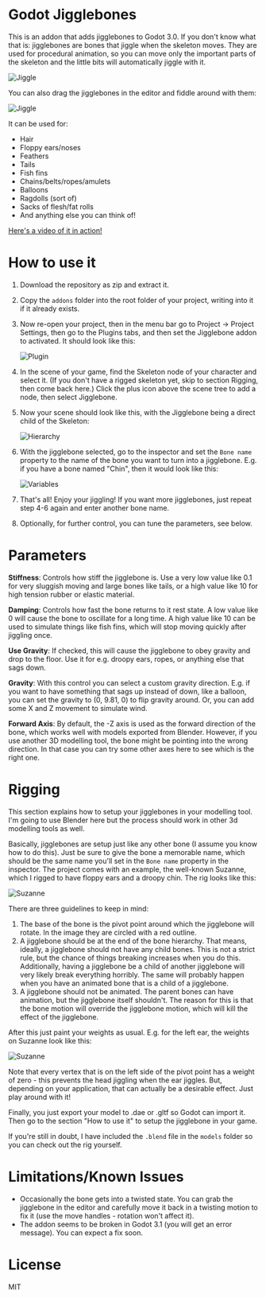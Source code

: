 # Godot Jigglebones

This is an addon that adds jigglebones to Godot 3.0. If you don't know what that is: jigglebones are bones that jiggle when the skeleton moves. They are used for procedural animation, so you can move only the important parts of the skeleton and the little bits will automatically jiggle with it.

![Jiggle](images/jiggle.gif)

You can also drag the jigglebones in the editor and fiddle around with them:

![Jiggle](images/jiggle_move.gif)

It can be used for:

- Hair
- Floppy ears/noses
- Feathers
- Tails
- Fish fins
- Chains/belts/ropes/amulets
- Balloons
- Ragdolls (sort of)
- Sacks of flesh/fat rolls
- And anything else you can think of!

[Here's a video of it in action!](https://youtu.be/hJtRCyUwJLY)

# How to use it 

1. Download the repository as zip and extract it.
2. Copy the `addons` folder into the root folder of your project, writing into it if it already exists.
3. Now re-open your project, then in the menu bar go to Project → Project Settings, then go to the Plugins tabs, and then set the Jigglebone addon to activated. It should look like this:

    ![Plugin](images/plugin.png)

4. In the scene of your game, find the Skeleton node of your character and select it. (If you don't have a rigged skeleton yet, skip to section Rigging, then come back here.) Click the plus icon above the scene tree to add a node, then select Jigglebone.
5. Now your scene should look like this, with the Jigglebone being a direct child of the Skeleton:

    ![Hierarchy](images/hierarchy.png)

6. With the jigglebone selected, go to the inspector and set the `Bone name` property to the name of the bone you want to turn into a jigglebone. E.g. if you have a bone named "Chin", then it would look like this:

    ![Variables](images/variables.png)
    
7. That's all! Enjoy your jiggling! If you want more jigglebones, just repeat step 4-6 again and enter another bone name.

8. Optionally, for further control, you can tune the parameters, see below.

# Parameters

**Stiffness**: Controls how stiff the jigglebone is. Use a very low value like 0.1 for very sluggish moving and large bones like tails, or a high value like 10 for high tension rubber or elastic material.

**Damping**: Controls how fast the bone returns to it rest state. A low value like 0 will cause the bone to oscillate for a long time. A high value like 10 can be used to simulate things like fish fins, which will stop moving quickly after jiggling once.

**Use Gravity**: If checked, this will cause the jigglebone to obey gravity and drop to the floor. Use it for e.g. droopy ears, ropes, or anything else that sags down.

**Gravity**: With this control you can select a custom gravity direction. E.g. if you want to have something that sags up instead of down, like a balloon, you can set the gravity to (0, 9.81, 0) to flip gravity around. Or, you can add some X and Z movement to simulate wind.

**Forward Axis**: By default, the -Z axis is used as the forward direction of the bone, which works well with models exported from Blender. However, if you use another 3D modelling tool, the bone might be pointing into the wrong direction. In that case you can try some other axes here to see which is the right one.

# Rigging

This section explains how to setup your jigglebones in your modelling tool. I'm going to use Blender here but the process should work in other 3d modelling tools as well.

Basically, jigglebones are setup just like any other bone (I assume you know how to do this). Just be sure to give the bone a memorable name, which should be the same name you'll set in the `Bone name` property in the inspector. The project comes with an example, the well-known Suzanne, which I rigged to have floppy ears and a droopy chin. The rig looks like this:

![Suzanne](images/rig_bones.png)

There are three guidelines to keep in mind:

1. The base of the bone is the pivot point around which the jigglebone will rotate. In the image they are circled with a red outline.
2. A jigglebone should be at the end of the bone hierarchy. That means, ideally, a jigglebone should not have any child bones. This is not a strict rule, but the chance of things breaking increases when you do this. Additionally, having a jigglebone be a child of another jigglebone will very likely break everything horribly. The same will probably happen when you have an animated bone that is a child of a jigglebone.
3. A jigglebone should not be animated. The parent bones can have animation, but the jigglebone itself shouldn't. The reason for this is that the bone motion will override the jigglebone motion, which will kill the effect of the jigglebone.

After this just paint your weights as usual. E.g. for the left ear, the weights on Suzanne look like this:

![Suzanne](images/rig_weight.png)

Note that every vertex that is on the left side of the pivot point has a weight of zero - this prevents the head jiggling when the ear jiggles. But, depending on your application, that can actually be a desirable effect. Just play around with it!

Finally, you just export your model to .dae or .gltf so Godot can import it. Then go to the section "How to use it" to setup the jigglebone in your game.

If you're still in doubt, I have included the `.blend` file in the `models` folder so you can check out the rig yourself.

# Limitations/Known Issues

- Occasionally the bone gets into a twisted state. You can grab the jigglebone in the editor and carefully move it back in a twisting motion to fix it (use the move handles - rotation won't affect it). 
- The addon seems to be broken in Godot 3.1 (you will get an error message). You can expect a fix soon.

# License
MIT
